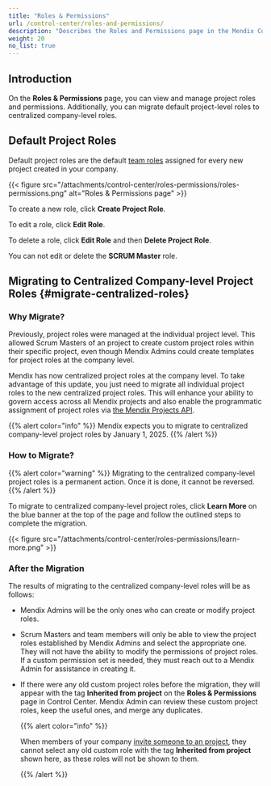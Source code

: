 ```yaml
---
title: "Roles & Permissions"
url: /control-center/roles-and-permissions/
description: "Describes the Roles and Permissions page in the Mendix Control Center."
weight: 20
no_list: true
---
```


## Introduction

On the **Roles & Permissions** page, you can view and manage project roles and permissions. Additionally, you can migrate default project-level roles to centralized company-level roles.

## Default Project Roles

Default project roles are the default [team roles](/developerportal/general/app-roles/#team-roles) assigned for every new project created in your company.

{{< figure src="/attachments/control-center/roles-permissions/roles-permissions.png"  alt="Roles & Permissions page" >}}

To create a new role, click **Create Project Role**.

To edit a role, click **Edit Role**.

To delete a role, click **Edit Role** and then **Delete Project Role**.

You can not edit or delete the **SCRUM Master** role.

## Migrating to Centralized Company-level Project Roles {#migrate-centralized-roles}

### Why Migrate?

Previously, project roles were managed at the individual project level. This allowed Scrum Masters of an project to create custom project roles within their specific project, even though Mendix Admins could create templates for project roles at the company level.

Mendix has now centralized project roles at the company level. To take advantage of this update, you just need to migrate all individual project roles to the new centralized project roles. This will enhance your ability to govern access across all Mendix projects and also enable the programmatic assignment of project roles via [the Mendix Projects API](/apidocs-mxsdk/apidocs/projects-api/).

{{% alert color="info" %}}
Mendix expects you to migrate to centralized company-level project roles by January 1, 2025.
{{% /alert %}}

### How to Migrate?

{{% alert color="warning" %}}
Migrating to the centralized company-level project roles is a permanent action. Once it is done, it cannot be reversed.
{{% /alert %}}

To migrate to centralized company-level project roles, click **Learn More** on the blue banner at the top of the page and follow the outlined steps to complete the migration.

{{< figure src="/attachments/control-center/roles-permissions/learn-more.png"  >}}

### After the Migration

The results of migrating to the centralized company-level roles will be as follows:

* Mendix Admins will be the only ones who can create or modify project roles.

* Scrum Masters and team members will only be able to view the project roles established by Mendix Admins and select the appropriate one. They will not have the ability to modify the permissions of project roles. If a custom permission set is needed, they must reach out to a Mendix Admin for assistance in creating it.

* If there were any old custom project roles before the migration, they will appear with the tag **Inherited from project** on the **Roles & Permissions** page in Control Center. Mendix Admin can review these custom project roles, keep the useful ones, and merge any duplicates.

  {{% alert color="info" %}}
  
  When members of your company  [invite someone to an project](/developerportal/general/team/#inviting), they cannot select any old custom role with the tag **Inherited from project** shown here, as these roles will not be shown to them.
  
  {{% /alert %}} 
